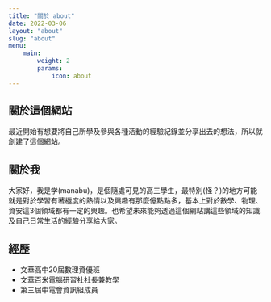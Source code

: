```yaml
---
title: "關於 about"
date: 2022-03-06
layout: "about"
slug: "about"
menu:
    main:
        weight: 2
        params: 
            icon: about
---
```

## 關於這個網站
最近開始有想要將自己所學及參與各種活動的經驗紀錄並分享出去的想法，所以就創建了這個網站。
## 關於我
大家好，我是学(manabu)，是個隨處可見的高三學生，最特別(怪？)的地方可能就是對於學習有著極度的熱情以及興趣有那麼億點點多，基本上對於數學、物理、資安這3個領域都有一定的興趣。也希望未來能夠透過這個網站講這些領域的知識及自己日常生活的經驗分享給大家。
## 經歷
* 文華高中20屆數理資優班
* 文華百米電腦研習社社長兼教學
* 第三屆中電會資訊組成員
